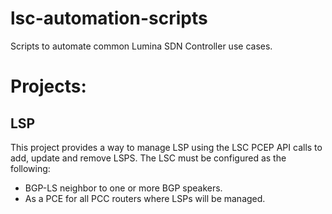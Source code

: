 # lsc-automation-scripts
Scripts to automate common Lumina SDN Controller use cases.

# Projects:

## LSP
This project provides a way to manage LSP using the LSC PCEP API calls to add, update and remove LSPS.
The LSC must be configured as the following:
  - BGP-LS neighbor to one or more BGP speakers.
  - As a PCE for all PCC routers where LSPs will be managed.
